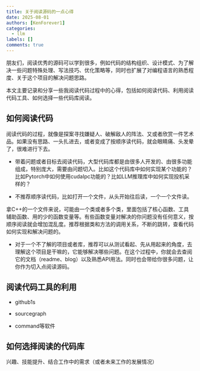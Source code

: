 ```yaml
---
title: 关于阅读源码的一点心得
date: 2025-08-01
authors: [KenForever1]
categories: 
  - llm
labels: []
comments: true
---
```


朋友们，阅读优秀的源码可以学到很多，例如代码的结构组织、设计模式、为了解决一些问题特殊处理、写法技巧、优化策略等，同时也扩展了对编程语言的熟悉程度、关于这个项目的解决问题思路。

<!-- more -->

本文主要记录和分享一些我阅读代码过程中的心得，包括如何阅读代码、利用阅读代码工具、如何选择一些代码库阅读。

## 如何阅读代码

阅读代码的过程，就像是探案寻找嫌疑人、破解敌人的阵法、又或者欣赏一件艺术品。如果没有思路、一头扎进去，或者变成了按顺序读代码，就会眼睛痛、头发晕了，很难进行下去。

+ 带着问题或者目标去阅读代码，大型代码库都是由很多人开发的、由很多功能组成，特别庞大，需要由问题切入。比如这个代码库中如何实现某个功能的？比如Pytorch中如何使用cudaIpc功能的？比如LLM推理库中如何实现投机采样的？

+ 不推荐顺序读代码，比如打开一个文件，从头开始往后读，一个一个文件读。

拿C++的一个文件来说，可能由一个类或者多个类，里面包括了核心函数、工具辅助函数、用的少的函数变量等。有些函数变量对解决的你问题没有任何意义，按顺序阅读就会增加混乱度。推荐根据类和方法的调用关系，不断的跳转，查看代码如何实现和解决问题的。

+ 对于一个不了解的项目或者库，推荐可以从测试看起、先从用起来的角度，去理解这个项目是干嘛的，它能够解决哪些问题。在这个过程中，你就会去查阅它的文档（readme、blog）以及熟悉API用法。同时也会带给你很多问题，让你作为切入点阅读源码。


## 阅读代码工具的利用

+ github1s

+ sourcegraph

+ command等软件


## 如何选择阅读的代码库

兴趣、技能提升、结合工作中的需求（或者未来工作的发展情况）